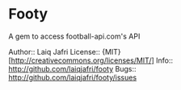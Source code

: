 # Footy
A gem to access football-api.com's API

Author::    Laiq Jafri
License::   {MIT}[http://creativecommons.org/licenses/MIT/]
Info::      http://github.com/laiqjafri/footy
Bugs::      http://github.com/laiqjafri/footy/issues
